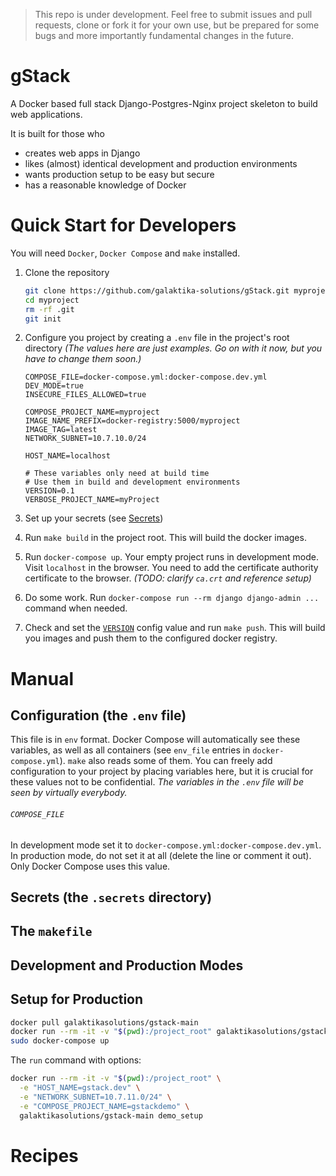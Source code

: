 > This repo is under development. Feel free to submit issues and
> pull requests, clone or fork it for your own use, but be prepared
> for some bugs and more importantly fundamental changes in the future.

# gStack

A Docker based full stack Django-Postgres-Nginx project
skeleton to build web applications.

It is built for those who

* creates web apps in Django
* likes (almost) identical development and production environments
* wants production setup to be easy but secure
* has a reasonable knowledge of Docker

# Quick Start for Developers

You will need `Docker`, `Docker Compose` and `make` installed.

1.  Clone the repository

    ```sh
    git clone https://github.com/galaktika-solutions/gStack.git myproject
    cd myproject
    rm -rf .git
    git init
    ```

1.  Configure you project by creating a `.env` file in the project's root directory
    _(The values here are just examples. Go on with it now, but you have to
    change them soon.)_

    ```env
    COMPOSE_FILE=docker-compose.yml:docker-compose.dev.yml
    DEV_MODE=true
    INSECURE_FILES_ALLOWED=true

    COMPOSE_PROJECT_NAME=myproject
    IMAGE_NAME_PREFIX=docker-registry:5000/myproject
    IMAGE_TAG=latest
    NETWORK_SUBNET=10.7.10.0/24

    HOST_NAME=localhost

    # These variables only need at build time
    # Use them in build and development environments
    VERSION=0.1
    VERBOSE_PROJECT_NAME=myProject
    ```

1.  Set up your secrets (see [Secrets](#secrets-the-secrets-directory))

1.  Run `make build` in the project root. This will build the docker images.

1.  Run `docker-compose up`. Your empty project runs in development mode.
    Visit `localhost` in the browser. You need to add the certificate authority
    certificate to the browser. _(TODO: clarify `ca.crt` and reference setup)_

1.  Do some work. Run `docker-compose run --rm django django-admin ...` command
    when needed.

1.  Check and set the [`VERSION`](#verion) config value and run `make push`.
    This will build you images and push them to the configured docker registry.

# Manual

## Configuration (the `.env` file)

This file is in `env` format. Docker Compose will automatically see these
variables, as well as all containers
(see `env_file` entries in `docker-compose.yml`).
`make` also reads some of them.
You can freely add configuration to your project by placing variables here,
but it is crucial for these values not to be confidential. _The variables
in the `.env` file will be seen by virtually everybody._

###### `COMPOSE_FILE`

In development mode set it to `docker-compose.yml:docker-compose.dev.yml`.
In production mode, do not set it at all (delete the line or comment it out).
Only Docker Compose uses this value.

## Secrets (the `.secrets` directory)

## The `makefile`

## Development and Production Modes

## Setup for Production

```sh
docker pull galaktikasolutions/gstack-main
docker run --rm -it -v "$(pwd):/project_root" galaktikasolutions/gstack-main demo_setup
sudo docker-compose up
```

The `run` command with options:

```sh
docker run --rm -it -v "$(pwd):/project_root" \
  -e "HOST_NAME=gstack.dev" \
  -e "NETWORK_SUBNET=10.7.11.0/24" \
  -e "COMPOSE_PROJECT_NAME=gstackdemo" \
  galaktikasolutions/gstack-main demo_setup
```

# Recipes
